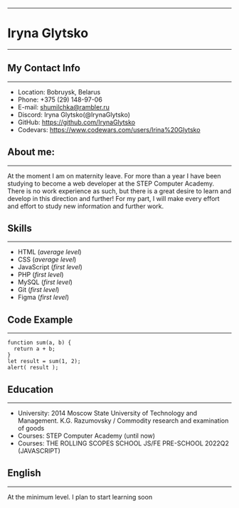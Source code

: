 ***
# Iryna Glytsko 
***
## My Contact Info
***
* Location: Bobruysk, Belarus
* Phone:  +375 (29) 148-97-06
* E-mail: shumilchka@rambler.ru
* Discord: Iryna Glytsko(@IrynaGlytsko)
* GitHub: https://github.com/IrynaGlytsko
* Codevars: https://www.codewars.com/users/Irina%20Glytsko

## About me:
***
At the moment I am on maternity leave. For more than a year I have been studying to become a web developer at the STEP Computer Academy. 
There is no work experience as such, but there is a great desire to learn and develop in this direction and further! For my part, I will make every effort and effort to study new information and further work.


## Skills
***
* HTML (*average level*)
* CSS (*average level*)
* JavaScript (*first level*)
* PHP (*first level*)
* MySQL (*first level*)
* Git (*first level*)
* Figma (*first level*)


## Code Example
***
```
function sum(a, b) {
  return a + b;
}
let result = sum(1, 2);
alert( result );
```

## Education
***
* University: 2014 Moscow State University of Technology and Management. K.G. Razumovsky / Commodity research and examination of goods
* Courses: STEP Computer Academy (until now)
* Courses: THE ROLLING SCOPES SCHOOL JS/FE PRE-SCHOOL 2022Q2 (JAVASCRIPT)

## English
***
At the minimum level. 
I plan to start learning soon
